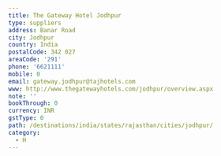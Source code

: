 ```yaml
---
title: The Gateway Hotel Jodhpur
type: suppliers
address: Banar Road
city: Jodhpur
country: India
postalCode: 342 027
areaCode: '291'
phone: '6621111'
mobile: 0
email: gateway.jodhpur@tajhotels.com
www: http://www.thegatewayhotels.com/jodhpur/overview.aspx
note: ''
bookThrough: 0
currency: INR
gstType: 0
path: /destinations/india/states/rajasthan/cities/jodhpur/
category:
  - H
---
```


